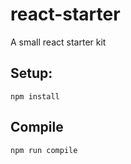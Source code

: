 # react-starter
A small react starter kit

Setup:
------
```
npm install
```
Compile
---
 
```
npm run compile
```
